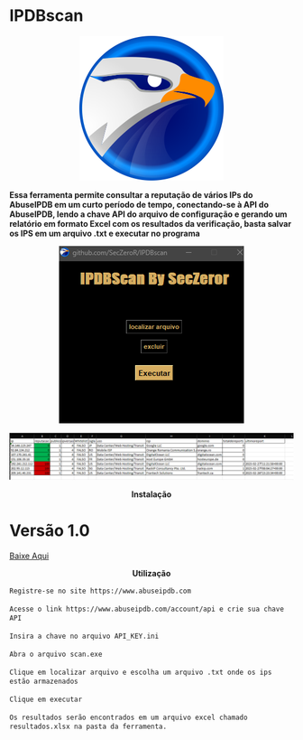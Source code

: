 # IPDBscan


 

<p align="center">
  <img src="imagens/eagle1.png" alt="IPDB"</p>

<b>Essa ferramenta permite consultar a reputação de vários IPs do AbuseIPDB em um curto período de tempo, conectando-se à API do AbuseIPDB, lendo a chave API do arquivo de configuração e gerando um relatório em formato Excel com os resultados da verificação, basta salvar os IPS em um arquivo .txt e executar no programa</b>

<p align="center">
  <img src="imagens/ipdb1.png" alt="IPDB"/>
</p>
<p align="center">
  <img src="imagens/excel.png" alt="IPDB"/>
</p>
<p align="center">
<b>Instalação </b>
<p/>

# Versão 1.0 

<a href="https://github.com/SecZeroR/IPDBscan/releases/download/idbscan/IDBscan1.0.zip">   Baixe Aqui </a></p>

<p align="center">
<b>Utilização</b> </p>


```
Registre-se no site https://www.abuseipdb.com

Acesse o link https://www.abuseipdb.com/account/api e crie sua chave API

Insira a chave no arquivo API_KEY.ini

Abra o arquivo scan.exe 

Clique em localizar arquivo e escolha um arquivo .txt onde os ips estão armazenados

Clique em executar

Os resultados serão encontrados em um arquivo excel chamado resultados.xlsx na pasta da ferramenta.

```




